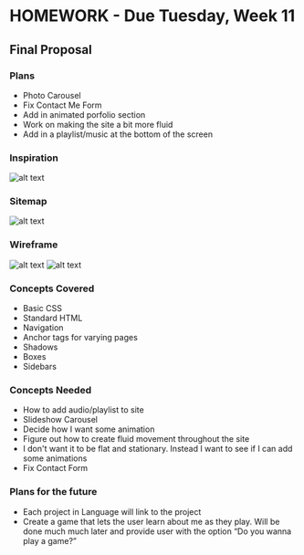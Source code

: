 # HOMEWORK - Due Tuesday, Week 11

## Final Proposal

### Plans

* Photo Carousel
* Fix Contact Me Form
* Add in animated porfolio section
* Work on making the site a bit more fluid
* Add in a playlist/music at the bottom of the screen

### Inspiration

![alt text](https://github.com/MahindraPersaud/Intro-to-Web-Development/blob/master/Homework/Week_11/img/slider.jpg "Image Carousel")

### Sitemap

![alt text](https://github.com/MahindraPersaud/Intro-to-Web-Development/blob/master/Homework/Week_11/img/sitemap.PNG "site map")

### Wireframe

![alt text](https://github.com/MahindraPersaud/Intro-to-Web-Development/blob/master/Homework/Week_11/img/wireframe1.png "Home Page")
![alt text](https://github.com/MahindraPersaud/Intro-to-Web-Development/blob/master/Homework/Week_11/img/wireframe2.png "Home Page")

### Concepts Covered

* Basic CSS
* Standard HTML
 * Navigation
 * Anchor tags for varying pages
 * Shadows
 * Boxes
 * Sidebars

### Concepts Needed

* How to add audio/playlist to site
* Slideshow Carousel
* Decide how I want some animation
* Figure out how to create fluid movement throughout the site
 * I don't want it to be flat and stationary. Instead I want to see if I can add some animations
* Fix Contact Form

### Plans for the future

* Each project in Language will link to the project
* Create a game that lets the user learn about me as they play. Will be done much much later and provide user with the option “Do you wanna play a game?”